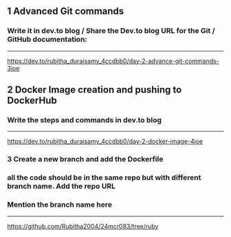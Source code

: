 ## 1 Advanced Git commands 
###  Write it in dev.to blog / Share the Dev.to blog URL for the Git / GitHub documentation:
-----
https://dev.to/rubitha_duraisamy_4ccdbb0/day-2-advance-git-commands-3ioe
## 2 Docker Image creation and pushing to DockerHub
###  Write the steps and commands in dev.to blog
-----
https://dev.to/rubitha_duraisamy_4ccdbb0/day-2-docker-image-4joe
### 3 Create a new branch and add the Dockerfile
###  all the code should be in the same repo but with different branch name. Add the repo URL
###  Mention the branch name here
-----
https://github.com/Rubitha2004/24mcr083/tree/ruby
